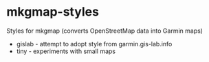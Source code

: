 # mkgmap-styles

Styles for mkgmap (converts OpenStreetMap data into Garmin maps)

 * gislab - attempt to adopt style from garmin.gis-lab.info
 * tiny   - experiments with small maps

